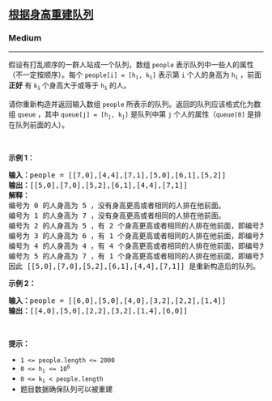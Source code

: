 <h2><a href="https://leetcode.cn/problems/queue-reconstruction-by-height/">根据身高重建队列</a></h2><h3>Medium</h3><hr><p>假设有打乱顺序的一群人站成一个队列，数组 <code>people</code> 表示队列中一些人的属性（不一定按顺序）。每个 <code>people[i] = [h<sub>i</sub>, k<sub>i</sub>]</code> 表示第 <code>i</code> 个人的身高为 <code>h<sub>i</sub></code> ，前面 <strong>正好</strong> 有 <code>k<sub>i</sub></code><sub> </sub>个身高大于或等于 <code>h<sub>i</sub></code> 的人。</p>

<p>请你重新构造并返回输入数组 <code>people</code> 所表示的队列。返回的队列应该格式化为数组 <code>queue</code> ，其中 <code>queue[j] = [h<sub>j</sub>, k<sub>j</sub>]</code> 是队列中第 <code>j</code> 个人的属性（<code>queue[0]</code> 是排在队列前面的人）。</p>

<p> </p>

<ul>
</ul>

<p><strong>示例 1：</strong></p>

<pre>
<strong>输入：</strong>people = [[7,0],[4,4],[7,1],[5,0],[6,1],[5,2]]
<strong>输出：</strong>[[5,0],[7,0],[5,2],[6,1],[4,4],[7,1]]
<strong>解释：</strong>
编号为 0 的人身高为 5 ，没有身高更高或者相同的人排在他前面。
编号为 1 的人身高为 7 ，没有身高更高或者相同的人排在他前面。
编号为 2 的人身高为 5 ，有 2 个身高更高或者相同的人排在他前面，即编号为 0 和 1 的人。
编号为 3 的人身高为 6 ，有 1 个身高更高或者相同的人排在他前面，即编号为 1 的人。
编号为 4 的人身高为 4 ，有 4 个身高更高或者相同的人排在他前面，即编号为 0、1、2、3 的人。
编号为 5 的人身高为 7 ，有 1 个身高更高或者相同的人排在他前面，即编号为 1 的人。
因此 [[5,0],[7,0],[5,2],[6,1],[4,4],[7,1]] 是重新构造后的队列。
</pre>

<p><strong>示例 2：</strong></p>

<pre>
<strong>输入：</strong>people = [[6,0],[5,0],[4,0],[3,2],[2,2],[1,4]]
<strong>输出：</strong>[[4,0],[5,0],[2,2],[3,2],[1,4],[6,0]]
</pre>

<p> </p>

<p><strong>提示：</strong></p>

<ul>
	<li><code>1 <= people.length <= 2000</code></li>
	<li><code>0 <= h<sub>i</sub> <= 10<sup>6</sup></code></li>
	<li><code>0 <= k<sub>i</sub> < people.length</code></li>
	<li>题目数据确保队列可以被重建</li>
</ul>

